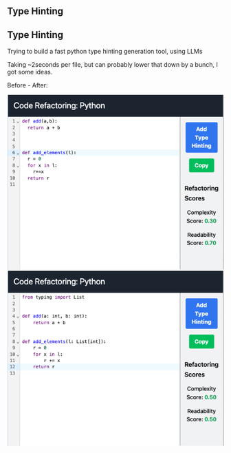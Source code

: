 ## Type Hinting



## Type Hinting

Trying to build a fast python type hinting generation tool, using LLMs

Taking ~2seconds per file, but can probably lower that down by a bunch, I got some ideas.


Before - After:

![before](before.png) ![after](after.png)

